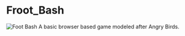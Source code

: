 # Froot_Bash
<img src="images/splashcreen.png" alt ="Foot Bash">
A basic browser based game modeled after Angry Birds.
